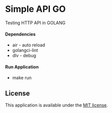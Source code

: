 # Simple API GO
Testing HTTP API in GOLANG

#### Dependencies
* air - auto reload
* golangci-lint
* dlv - debug

#### Run Application
* make run

## License

This application is available under the
[MIT license](https://opensource.org/licenses/MIT).

